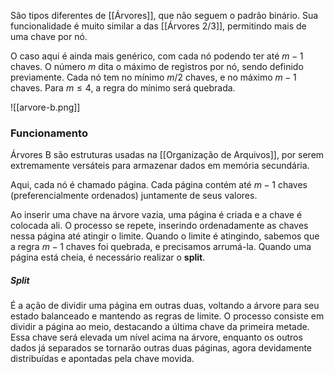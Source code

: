 São tipos diferentes de [[Árvores]], que não seguem o padrão binário.
Sua funcionalidade é muito similar a das [[Árvores 2/3]], permitindo mais de uma chave por nó.

O caso aqui é ainda mais genérico, com cada nó podendo ter até $m-1$ chaves. 
O número $m$ dita o máximo de registros por nó, sendo definido previamente. Cada nó tem no mínimo $m/2$ chaves, e no máximo $m-1$ chaves. Para $m\le4$, a regra do mínimo será quebrada.

![[arvore-b.png]]

### Funcionamento
Árvores B são estruturas usadas na [[Organização de Arquivos]], por serem extremamente versáteis para armazenar dados em memória secundária.

Aqui, cada nó é chamado página. Cada página contém até $m-1$ chaves (preferencialmente ordenados) juntamente de seus valores. 

Ao inserir uma chave na árvore vazia, uma página é criada e a chave é colocada ali. O processo se repete, inserindo ordenadamente as chaves nessa página até atingir o limite. Quando o limite é atingindo, sabemos que a regra $m-1$ chaves foi quebrada, e precisamos arrumá-la. Quando uma página está cheia, é necessário realizar o **split**.

##### Split
É a ação de dividir uma página em outras duas, voltando a árvore para seu estado balanceado e mantendo as regras de limite.
O processo consiste em dividir a página ao meio, destacando a última chave da primeira metade. Essa chave será elevada um nível acima na árvore, enquanto os outros dados já separados se tornarão outras duas páginas, agora devidamente distribuídas e apontadas pela chave movida.